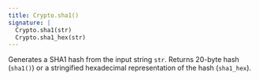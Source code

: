 ```yaml
---
title: Crypto.sha1()
signature: |
  Crypto.sha1(str)
  Crypto.sha1_hex(str)
---
```


Generates a SHA1 hash from the input string `str`. Returns 20-byte hash (`sha1()`) or a
stringified hexadecimal representation of the hash (`sha1_hex`).
